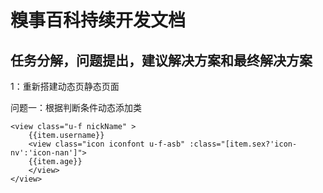 # 糗事百科持续开发文档

任务分解，问题提出，建议解决方案和最终解决方案
-------------

1：重新搭建动态页静态页面

问题一：根据判断条件动态添加类
```
<view class="u-f nickName" >
    {{item.username}}
    <view class="icon iconfont u-f-asb" :class="[item.sex?'icon-nv':'icon-nan']">
    {{item.age}}
    </view>
</view>
```